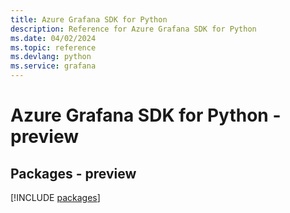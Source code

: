 ```yaml
---
title: Azure Grafana SDK for Python
description: Reference for Azure Grafana SDK for Python
ms.date: 04/02/2024
ms.topic: reference
ms.devlang: python
ms.service: grafana
---
```

# Azure Grafana SDK for Python - preview
## Packages - preview
[!INCLUDE [packages](grafana-index.md)]